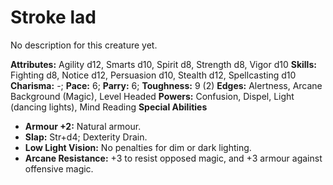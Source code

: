 # Stroke lad

No description for this creature yet.

**Attributes:** Agility d12, Smarts d10, Spirit d8, Strength d8, Vigor
d10
**Skills:** Fighting d8, Notice d12, Persuasion d10, Stealth d12,
Spellcasting d10
**Charisma:** -; **Pace:** 6; **Parry:** 6; **Toughness:** 9 (2)
**Edges:** Alertness, Arcane Background (Magic), Level Headed
**Powers:** Confusion, Dispel, Light (dancing lights), Mind Reading
**Special Abilities**

- **Armour +2:** Natural armour.
- **Slap:** Str+d4; Dexterity Drain.
- **Low Light Vision:** No penalties for dim or dark lighting.
- **Arcane Resistance:** +3 to resist opposed magic, and +3 armour
against offensive magic.
